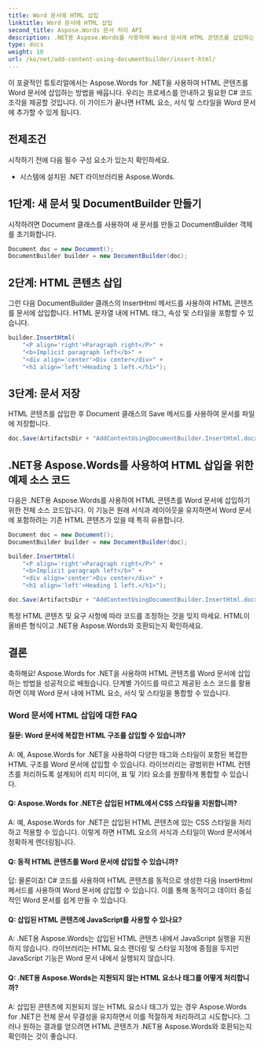```yaml
---
title: Word 문서에 HTML 삽입
linktitle: Word 문서에 HTML 삽입
second_title: Aspose.Words 문서 처리 API
description: .NET용 Aspose.Words를 사용하여 Word 문서에 HTML 콘텐츠를 삽입하는 방법을 알아보세요. 단계별 가이드.
type: docs
weight: 10
url: /ko/net/add-content-using-documentbuilder/insert-html/
---
```

이 포괄적인 튜토리얼에서는 Aspose.Words for .NET을 사용하여 HTML 콘텐츠를 Word 문서에 삽입하는 방법을 배웁니다. 우리는 프로세스를 안내하고 필요한 C# 코드 조각을 제공할 것입니다. 이 가이드가 끝나면 HTML 요소, 서식 및 스타일을 Word 문서에 추가할 수 있게 됩니다.

## 전제조건
시작하기 전에 다음 필수 구성 요소가 있는지 확인하세요.
- 시스템에 설치된 .NET 라이브러리용 Aspose.Words.

## 1단계: 새 문서 및 DocumentBuilder 만들기
시작하려면 Document 클래스를 사용하여 새 문서를 만들고 DocumentBuilder 객체를 초기화합니다.

```csharp
Document doc = new Document();
DocumentBuilder builder = new DocumentBuilder(doc);
```

## 2단계: HTML 콘텐츠 삽입
그런 다음 DocumentBuilder 클래스의 InsertHtml 메서드를 사용하여 HTML 콘텐츠를 문서에 삽입합니다. HTML 문자열 내에 HTML 태그, 속성 및 스타일을 포함할 수 있습니다.

```csharp
builder.InsertHtml(
	"<P align='right'>Paragraph right</P>" +
	"<b>Implicit paragraph left</b>" +
	"<div align='center'>Div center</div>" +
	"<h1 align='left'>Heading 1 left.</h1>");
```

## 3단계: 문서 저장
HTML 콘텐츠를 삽입한 후 Document 클래스의 Save 메서드를 사용하여 문서를 파일에 저장합니다.

```csharp
doc.Save(ArtifactsDir + "AddContentUsingDocumentBuilder.InsertHtml.docx");
```

## .NET용 Aspose.Words를 사용하여 HTML 삽입을 위한 예제 소스 코드
다음은 .NET용 Aspose.Words를 사용하여 HTML 콘텐츠를 Word 문서에 삽입하기 위한 전체 소스 코드입니다.
이 기능은 원래 서식과 레이아웃을 유지하면서 Word 문서에 포함하려는 기존 HTML 콘텐츠가 있을 때 특히 유용합니다.

```csharp
Document doc = new Document();
DocumentBuilder builder = new DocumentBuilder(doc);

builder.InsertHtml(
	"<P align='right'>Paragraph right</P>" +
	"<b>Implicit paragraph left</b>" +
	"<div align='center'>Div center</div>" +
	"<h1 align='left'>Heading 1 left.</h1>");

doc.Save(ArtifactsDir + "AddContentUsingDocumentBuilder.InsertHtml.docx");
```

특정 HTML 콘텐츠 및 요구 사항에 따라 코드를 조정하는 것을 잊지 마세요. HTML이 올바른 형식이고 .NET용 Aspose.Words와 호환되는지 확인하세요.

## 결론
축하해요! Aspose.Words for .NET을 사용하여 HTML 콘텐츠를 Word 문서에 삽입하는 방법을 성공적으로 배웠습니다. 단계별 가이드를 따르고 제공된 소스 코드를 활용하면 이제 Word 문서 내에 HTML 요소, 서식 및 스타일을 통합할 수 있습니다.

### Word 문서에 HTML 삽입에 대한 FAQ

#### 질문: Word 문서에 복잡한 HTML 구조를 삽입할 수 있습니까?

A: 예, Aspose.Words for .NET을 사용하여 다양한 태그와 스타일이 포함된 복잡한 HTML 구조를 Word 문서에 삽입할 수 있습니다. 라이브러리는 광범위한 HTML 컨텐츠를 처리하도록 설계되어 리치 미디어, 표 및 기타 요소를 원활하게 통합할 수 있습니다.

#### Q: Aspose.Words for .NET은 삽입된 HTML에서 CSS 스타일을 지원합니까?

A: 예, Aspose.Words for .NET은 삽입된 HTML 콘텐츠에 있는 CSS 스타일을 처리하고 적용할 수 있습니다. 이렇게 하면 HTML 요소의 서식과 스타일이 Word 문서에서 정확하게 렌더링됩니다.

#### Q: 동적 HTML 콘텐츠를 Word 문서에 삽입할 수 있습니까?

답: 물론이죠! C# 코드를 사용하여 HTML 콘텐츠를 동적으로 생성한 다음 InsertHtml 메서드를 사용하여 Word 문서에 삽입할 수 있습니다. 이를 통해 동적이고 데이터 중심적인 Word 문서를 쉽게 만들 수 있습니다.

#### Q: 삽입된 HTML 콘텐츠에 JavaScript를 사용할 수 있나요?

A: .NET용 Aspose.Words는 삽입된 HTML 콘텐츠 내에서 JavaScript 실행을 지원하지 않습니다. 라이브러리는 HTML 요소 렌더링 및 스타일 지정에 중점을 두지만 JavaScript 기능은 Word 문서 내에서 실행되지 않습니다.

#### Q: .NET용 Aspose.Words는 지원되지 않는 HTML 요소나 태그를 어떻게 처리합니까?

A: 삽입된 콘텐츠에 지원되지 않는 HTML 요소나 태그가 있는 경우 Aspose.Words for .NET은 전체 문서 무결성을 유지하면서 이를 적절하게 처리하려고 시도합니다. 그러나 원하는 결과를 얻으려면 HTML 콘텐츠가 .NET용 Aspose.Words와 호환되는지 확인하는 것이 좋습니다.